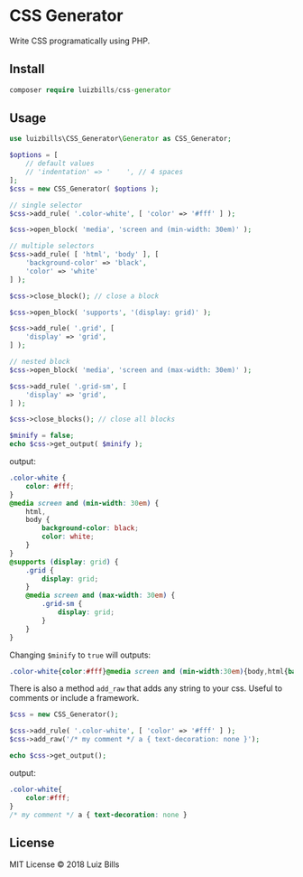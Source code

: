 # CSS Generator

Write CSS programatically using PHP.

## Install

```php
composer require luizbills/css-generator
```

## Usage

```php
use luizbills\CSS_Generator\Generator as CSS_Generator;

$options = [
    // default values
    // 'indentation' => '    ', // 4 spaces
];
$css = new CSS_Generator( $options );

// single selector
$css->add_rule( '.color-white', [ 'color' => '#fff' ] );

$css->open_block( 'media', 'screen and (min-width: 30em)' );

// multiple selectors
$css->add_rule( [ 'html', 'body' ], [
    'background-color' => 'black',
    'color' => 'white'
] );

$css->close_block(); // close a block

$css->open_block( 'supports', '(display: grid)' );

$css->add_rule( '.grid', [
    'display' => 'grid',
] );

// nested block
$css->open_block( 'media', 'screen and (max-width: 30em)' );

$css->add_rule( '.grid-sm', [
    'display' => 'grid',
] );

$css->close_blocks(); // close all blocks

$minify = false;
echo $css->get_output( $minify );
```

output:
```css
.color-white {
    color: #fff;
}
@media screen and (min-width: 30em) {
    html,
    body {
        background-color: black;
        color: white;
    }
}
@supports (display: grid) {
    .grid {
        display: grid;
    }
    @media screen and (max-width: 30em) {
        .grid-sm {
            display: grid;
        }
    }
}
```

Changing `$minify` to `true` will outputs:
```css
.color-white{color:#fff}@media screen and (min-width:30em){body,html{background-color:#000;color:#fff}}@supports (display:grid){.grid{display:grid}@media screen and (max-width:30em){.grid-sm{display:grid}}}
```

There is also a method `add_raw` that adds any string to your css. Useful to comments or include a framework.
```php
$css = new CSS_Generator();

$css->add_rule( '.color-white', [ 'color' => '#fff' ] );
$css->add_raw('/* my comment */ a { text-decoration: none }');

echo $css->get_output();
```

output:
```css
.color-white{
	color:#fff;
}
/* my comment */ a { text-decoration: none }
```

## License
MIT License &copy; 2018 Luiz Bills
